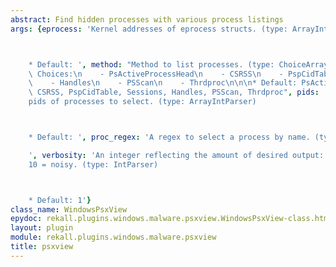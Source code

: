 ```yaml
---
abstract: Find hidden processes with various process listings
args: {eprocess: 'Kernel addresses of eprocess structs. (type: ArrayIntParser)



    * Default: ', method: "Method to list processes. (type: ChoiceArray)\n\n\n* Valid\
    \ Choices:\n    - PsActiveProcessHead\n    - CSRSS\n    - PspCidTable\n    - Sessions\n\
    \    - Handles\n    - PSScan\n    - Thrdproc\n\n\n* Default: PsActiveProcessHead,\
    \ CSRSS, PspCidTable, Sessions, Handles, PSScan, Thrdproc", pids: 'One or more
    pids of processes to select. (type: ArrayIntParser)



    * Default: ', proc_regex: 'A regex to select a process by name. (type: RegEx)

    ', verbosity: 'An integer reflecting the amount of desired output: 0 = quiet,
    10 = noisy. (type: IntParser)



    * Default: 1'}
class_name: WindowsPsxView
epydoc: rekall.plugins.windows.malware.psxview.WindowsPsxView-class.html
layout: plugin
module: rekall.plugins.windows.malware.psxview
title: psxview
---
```


